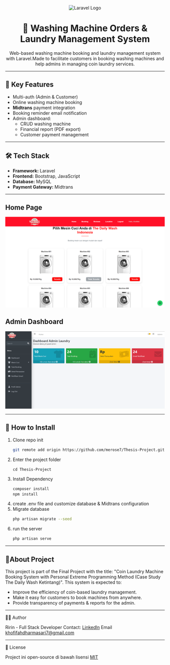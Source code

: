 <p align="center">
 <img src="https://raw.githubusercontent.com/laravel/art/master/logo-lockup/5%20SVG/2%20CMYK/1%20Full%20Color/laravel-logolockup-cmyk-red.svg" width="400" alt="Laravel Logo">
</p>

<h1 align="center">🧺 Washing Machine Orders & Laundry Management System</h1>

<p align="center">
 Web-based washing machine booking and laundry management system with Laravel.Made to facilitate customers in booking washing machines and help admins in managing coin laundry services.
</p>

---

## 🚀 Key Features
- Multi-auth (Admin & Customer)
- Online washing machine booking
- **Midtrans** payment integration
- Booking reminder email notification
- Admin dashboard:  
  - CRUD washing machine  
  - Financial report (PDF export)  
  - Customer payment management  

---

## 🛠️ Tech Stack
- **Framework:** Laravel  
- **Frontend:** Bootstrap, JavaScript  
- **Database:** MySQL  
- **Payment Gateway:** Midtrans
  
---

## Home Page 
![Home Page](public/images/BookingListMC.png)

## Admin Dashboard
![Dashboard Admin](public/images/DashboardAdmin.png) 

---

## 📂 How to Install
1. Clone repo init
   ```bash
   git remote add origin https://github.com/merose7/Thesis-Project.git
2. Enter the project folder
   ```bash'''bash'''
   cd Thesis-Project
4. Install Dependency
   ```bash
   composer install
   npm install
6. create .env file and customize database & Midtrans configuration
7. Migrate database
   ```bash
   php artisan migrate --seed
9. run the server
    ```bash
   php artisan serve

---

## 📖About Project 
This project is part of the Final Project with the title:
"Coin Laundry Machine Booking System with Personal Extreme Programming Method (Case Study The Daily Wash Ketintang)".
This system is expected to:
- Improve the efficiency of coin-based laundry management.
- Make it easy for customers to book machines from anywhere.
- Provide transparency of payments & reports for the admin.

---

👩‍💻 Author

Ririn - Full Stack Developer
 Contact: [Linkedln](https://www.linkedin.com/in/khofifahdharmasari/) 
 Email khofifahdharmasari7@gmail.com 

---

📜 License

Project ini open-source di bawah lisensi [MIT](https://mit-license.org/)
